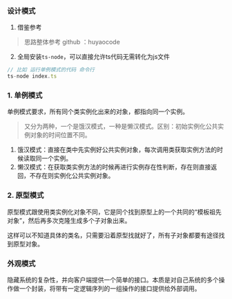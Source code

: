 ### 设计模式

1. 借鉴参考
> 思路整体参考 github ：huyaocode

2. 全局安装```ts-node```，可以直接允许ts代码无需转化为js文件
```js
// 比如 运行单例模式的代码 命令行
ts-node index.ts
```

### 1. 单例模式
单例模式要求，所有同个类实例化出来的对象，都指向同一个实例。

> 又分为两种，一个是饿汉模式，一种是懒汉模式。区别：初始实例化公共实例对象的时间位置不同。

1. 饿汉模式：直接在类中先实例好公共实例对象，每次调用类获取实例方法的时候读取同一个实例。
2. 懒汉模式：在获取类实例方法的时候再进行实例存在性判断，存在则直接返回，不存在则实例化公共实例对象。

### 2. 原型模式
原型模式跟使用类实例化对象不同，它是同个找到原型上的一个共同的“模板祖先对象”，然后再多次克隆生成多个子对象出来。

这样可以不知道具体的类名，只需要沿着原型找就好了，所有子对象都要有途径找到原型对象。

### 外观模式
隐藏系统的复杂性，并向客户端提供一个简单的接口。本质是对自己系统的多个操作做一个封装，将带有一定逻辑序列的一组操作的接口提供给外部调用。
